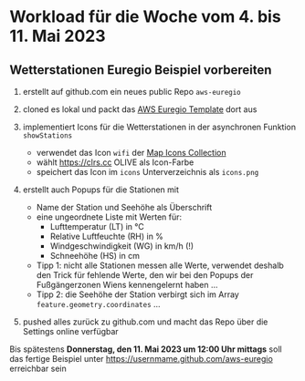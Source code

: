 # Workload für die Woche vom 4. bis 11. Mai 2023

## Wetterstationen Euregio Beispiel vorbereiten

1. erstellt auf github.com ein neues public Repo `aws-euregio`

2. cloned es lokal und packt das [AWS Euregio Template](https://webmapping.github.io/templates/template_aws-euregio.zip) dort aus

3. implementiert Icons für die Wetterstationen in der asynchronen Funktion `showStations`
    - verwendet das Icon `wifi` der [Map Icons Collection](https://mapicons.mapsmarker.com/)
    - wählt <https://clrs.cc> OLIVE als Icon-Farbe
    - speichert das Icon im `icons` Unterverzeichnis als `icons.png`

4. erstellt auch Popups für die Stationen mit
    - Name der Station und Seehöhe als Überschrift
    - eine ungeordnete Liste mit Werten für:
        - Lufttemperatur (LT) in °C
        - Relative Luftfeuchte (RH) in %
        - Windgeschwindigkeit (WG) in km/h (!)
        - Schneehöhe (HS) in cm
    - Tipp 1: nicht alle Stationen messen alle Werte, verwendet deshalb den Trick für fehlende Werte, den wir bei den Popups der Fußgängerzonen Wiens kennengelernt haben  ...
    - Tipp 2: die Seehöhe der Station verbirgt sich im Array `feature.geometry.coordinates` ...

5. pushed alles zurück zu github.com und macht das Repo über die Settings online verfügbar

Bis spätestens **Donnerstag, den 11. Mai 2023 um 12:00 Uhr mittags** soll das fertige Beispiel unter https://usernmame.github.com/aws-euregio erreichbar sein
